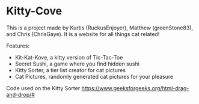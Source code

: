 # Kitty-Cove

This is a project made by Kurtis (RuckusEnjoyer), Matthew (greenStone83), and Chris (ChrisGaye). It is a website for all things cat related!

Features:
- Kit-Kat-Kove, a kitty version of Tic-Tac-Toe
- Secret Sushi, a game where you find hidden sushi
- Kitty Sorter, a tier list creator for cat pictures
- Cat Pictures, randomly generated cat pictures for your pleasure

Code used on the Kitty Sorter
https://www.geeksforgeeks.org/html-drag-and-drop/#